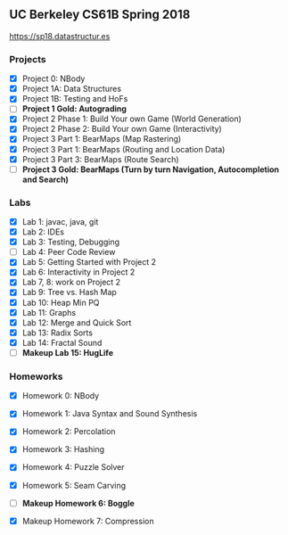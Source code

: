 ## UC Berkeley CS61B Spring 2018 
https://sp18.datastructur.es

### Projects
- [x] Project 0: NBody
- [x] Project 1A: Data Structures
- [x] Project 1B: Testing and HoFs
- [ ] **Project 1 Gold: Autograding**
- [x] Project 2 Phase 1: Build Your own Game (World Generation)
- [x] Project 2 Phase 2: Build Your own Game (Interactivity)
- [x] Project 3 Part 1: BearMaps (Map Rastering)
- [x] Project 3 Part 1: BearMaps (Routing and Location Data)
- [x] Project 3 Part 3: BearMaps (Route Search)
- [ ] **Project 3 Gold: BearMaps (Turn by turn Navigation, Autocompletion and Search)**

### Labs
- [x] Lab 1: javac, java, git
- [x] Lab 2: IDEs
- [x] Lab 3: Testing, Debugging
- [ ] Lab 4: Peer Code Review
- [x] Lab 5: Getting Started with Project 2
- [x] Lab 6: Interactivity in Project 2
- [x] Lab 7, 8: work on Project 2
- [x] Lab 9: Tree vs. Hash Map
- [x] Lab 10: Heap Min PQ
- [x] Lab 11: Graphs
- [x] Lab 12: Merge and Quick Sort
- [x] Lab 13: Radix Sorts
- [x] Lab 14: Fractal Sound
- [ ] **Makeup Lab 15: HugLife**

### Homeworks
- [x] Homework 0: NBody
- [x] Homework 1: Java Syntax and Sound Synthesis
- [x] Homework 2: Percolation
- [x] Homework 3: Hashing
- [x] Homework 4: Puzzle Solver
- [x] Homework 5: Seam Carving
- [ ] **Makeup Homework 6: Boggle**
- [x] Makeup Homework 7: Compression

